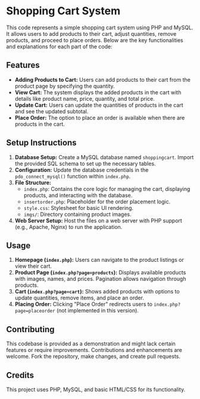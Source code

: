 # Shopping Cart System

This code represents a simple shopping cart system using PHP and MySQL. It allows users to add products to their cart, adjust quantities, remove products, and proceed to place orders. Below are the key functionalities and explanations for each part of the code:

## Features

- **Adding Products to Cart:** Users can add products to their cart from the product page by specifying the quantity.
- **View Cart:** The system displays the added products in the cart with details like product name, price, quantity, and total price.
- **Update Cart:** Users can update the quantities of products in the cart and see the updated subtotal.
- **Place Order:** The option to place an order is available when there are products in the cart.

## Setup Instructions

1. **Database Setup:** Create a MySQL database named `shoppingcart`. Import the provided SQL schema to set up the necessary tables.
2. **Configuration:** Update the database credentials in the `pdo_connect_mysql()` function within `index.php`.
3. **File Structure:**
   - `index.php`: Contains the core logic for managing the cart, displaying products, and interacting with the database.
   - `insertorder.php`: Placeholder for the order placement logic.
   - `style.css`: Stylesheet for basic UI rendering.
   - `imgs/`: Directory containing product images.
4. **Web Server Setup:** Host the files on a web server with PHP support (e.g., Apache, Nginx) to run the application.

## Usage

1. **Homepage (`index.php`):** Users can navigate to the product listings or view their cart.
2. **Product Page (`index.php?page=products`):** Displays available products with images, names, and prices. Pagination allows navigation through products.
3. **Cart (`index.php?page=cart`):** Shows added products with options to update quantities, remove items, and place an order.
4. **Placing Order:** Clicking "Place Order" redirects users to `index.php?page=placeorder` (not implemented in this version).

## Contributing

This codebase is provided as a demonstration and might lack certain features or require improvements. Contributions and enhancements are welcome. Fork the repository, make changes, and create pull requests.

## Credits

This project uses PHP, MySQL, and basic HTML/CSS for its functionality.
